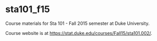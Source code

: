 # sta101_f15

Course materials for Sta 101 - Fall 2015 semester at Duke University.

Course website is at https://stat.duke.edu/courses/Fall15/sta101.002/.